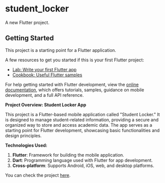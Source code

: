 # student_locker

A new Flutter project.

## Getting Started

This project is a starting point for a Flutter application.

A few resources to get you started if this is your first Flutter project:

- [Lab: Write your first Flutter app](https://docs.flutter.dev/get-started/codelab)
- [Cookbook: Useful Flutter samples](https://docs.flutter.dev/cookbook)

For help getting started with Flutter development, view the
[online documentation](https://docs.flutter.dev/), which offers tutorials,
samples, guidance on mobile development, and a full API reference.



**Project Overview: Student Locker App**

This project is a Flutter-based mobile application called "Student Locker." It is designed to manage student-related information, providing a secure and organized way to store and access academic data. The app serves as a starting point for Flutter development, showcasing basic functionalities and design principles.

**Technologies Used:**
1. **Flutter**: Framework for building the mobile application.
2. **Dart**: Programming language used with Flutter for app development.
3. **Cross-platform**: Supports Android, iOS, web, and desktop platforms.

You can check the project [here](https://github.com/almoneim80/Student-Locker-Flutter-App).
